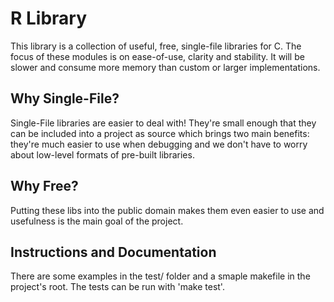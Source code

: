 # R Library
 This library is a collection of useful, free, single-file libraries for C. The focus of these modules is on ease-of-use, clarity and stability. It will be slower and consume more memory than custom or larger implementations.

## Why Single-File?
 Single-File libraries are easier to deal with! They're small enough that they can be included into a project as source which brings two main benefits: they're much easier to use when debugging and we don't have to worry about low-level formats of pre-built libraries.

## Why Free?
 Putting these libs into the public domain makes them even easier to use and usefulness is the main goal of the project.

## Instructions and Documentation
 There are some examples in the test/ folder and a smaple makefile in the project's root. The tests can be run with 'make test'.
